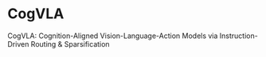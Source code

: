 # CogVLA
CogVLA: Cognition-Aligned Vision-Language-Action Models via Instruction-Driven Routing &amp; Sparsification
